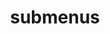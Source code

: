 ---
layout: page
title: submenus
nav: true
nav_order: 6
dropdown: true
children: 
    - title: publications
      permalink: /publications/
    - title: teaching2
      permalink: /teaching2/
    - title: divider
    - title: projects
      permalink: /projects/
---